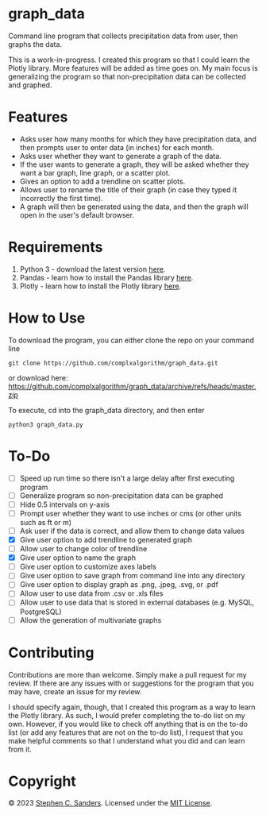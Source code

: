 # graph_data
Command line program that collects precipitation data from user, then graphs the data.

This is a work-in-progress. I created this program so that I could learn the Plotly library. More features will be added as time goes on. My main focus is generalizing the program so that non-precipitation data can be collected and graphed.

# Features
- Asks user how many months for which they have precipitation data, and then prompts user to enter data (in inches) for each month.
- Asks user whether they want to generate a graph of the data.
- If the user wants to generate a graph, they will be asked whether they want a bar graph, line graph, or a scatter plot.
- Gives an option to add a trendline on scatter plots.
- Allows user to rename the title of their graph (in case they typed it incorrectly the first time).
- A graph will then be generated using the data, and then the graph will open in the user's default browser.

# Requirements
1. Python 3 - download the latest version [here](https://www.python.org/downloads/).
2. Pandas - learn how to install the Pandas library [here](https://pandas.pydata.org/docs/getting_started/install.html).
3. Plotly - learn how to install the Plotly library [here](https://plotly.com/python/getting-started/#installation).

# How to Use
To download the program, you can either clone the repo on your command line
```
git clone https://github.com/complxalgorithm/graph_data.git
```
or download here: https://github.com/complxalgorithm/graph_data/archive/refs/heads/master.zip

To execute, cd into the graph_data directory, and then enter
```
python3 graph_data.py
```

# To-Do
- [ ] Speed up run time so there isn't a large delay after first executing program
- [ ] Generalize program so non-precipitation data can be graphed
- [ ] Hide 0.5 intervals on y-axis
- [ ] Prompt user whether they want to use inches or cms (or other units such as ft or m)
- [ ] Ask user if the data is correct, and allow them to change data values
- [X] Give user option to add trendline to generated graph
- [ ] Allow user to change color of trendline
- [X] Give user option to name the graph
- [ ] Give user option to customize axes labels
- [ ] Give user option to save graph from command line into any directory
- [ ] Give user option to display graph as .png, .jpeg, .svg, or .pdf
- [ ] Allow user to use data from .csv or .xls files
- [ ] Allow user to use data that is stored in external databases (e.g. MySQL, PostgreSQL)
- [ ] Allow the generation of multivariate graphs

# Contributing
Contributions are more than welcome. Simply make a pull request for my review. If there are any issues with or suggestions for the program that you may have, create an issue for my review.

I should specify again, though, that I created this program as a way to learn the Plotly library. As such, I would prefer completing the to-do list on my own. However, if you would like to check off anything that is on the to-do list (or add any features that are not on the to-do list), I request that you make helpful comments so that I understand what you did and can learn from it.

# Copyright
&copy; 2023 [Stephen C. Sanders](https://stephensanders.me). Licensed under the <a href="https://github.com/complxalgorithm/graph_data/blob/master/LICENSE">MIT License</a>.